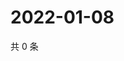 # 2022-01-08

共 0 条

<!-- BEGIN WEIBO -->
<!-- 最后更新时间 Sat Jan 08 2022 22:10:42 GMT+0800 (China Standard Time) -->

<!-- END WEIBO -->
